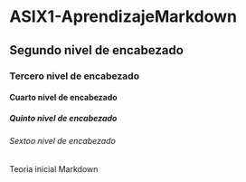 # ASIX1-AprendizajeMarkdown
## Segundo nivel de encabezado 
### Tercero nivel de encabezado 
#### Cuarto nivel de encabezado 
##### Quinto nivel de encabezado 
###### Sextoo nivel de encabezado 

Teoria inicial Markdown
